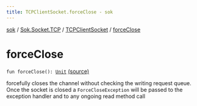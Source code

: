 ```yaml
---
title: TCPClientSocket.forceClose - sok
---
```


[sok](../../index.html) / [Sok.Socket.TCP](../index.html) / [TCPClientSocket](index.html) / [forceClose](./force-close.html)

# forceClose

`fun forceClose(): `[`Unit`](https://kotlinlang.org/api/latest/jvm/stdlib/kotlin/-unit/index.html) [(source)](https://github.com/SeekDaSky/Sok/tree/master/common/sok-common/src/Sok/Socket/TCP/TCPClientSocket.kt#L40)

forcefully closes the channel without checking the writing request queue. Once the socket is closed a `ForceCloseException`
will be passed to the exception handler and to any ongoing read method call

